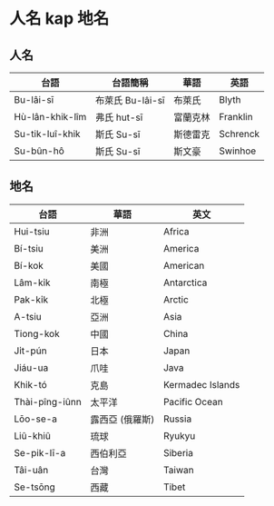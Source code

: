 # 人名 kap 地名

## 人名

| 台語 | 台語簡稱 | 華語 | 英語  |
|-|-|-|-|
| Bu-lâi-sī | 布萊氏 Bu-lâi-sī | 布萊氏 | Blyth  |
| Hù-lân-khik-lîm | 弗氏 hut-sī | 富蘭克林 | Franklin  |
| Su-tik-luî-khik | 斯氏 Su-sī | 斯德雷克 | Schrenck  |
| Su-bûn-hô | 斯氏 Su-sī | 斯文豪 | Swinhoe  |

## 地名

| 台語 | 華語 | 英文  |
|-|-|-|
| Hui-tsiu | 非洲 | Africa  |
| Bí-tsiu | 美洲 | America  |
| Bí-kok | 美國 | American  |
| Lâm-ki̍k | 南極 | Antarctica  |
| Pak-ki̍k | 北極 | Arctic  |
| A-tsiu | 亞洲 | Asia  |
| Tiong-kok | 中國 | China  |
| Ji̍t-pún | 日本 | Japan  |
| Jiáu-ua | 爪哇 | Java  |
| Khik-tó | 克島 | Kermadec Islands  |
| Thài-pîng-iûnn | 太平洋 | Pacific Ocean  |
| Lōo-se-a | 露西亞 (俄羅斯) | Russia  |
| Liû-khiû | 琉球 | Ryukyu  |
| Se-pik-lī-a | 西伯利亞 | Siberia  |
| Tâi-uân | 台灣 | Taiwan  |
| Se-tsōng | 西藏 | Tibet  |
